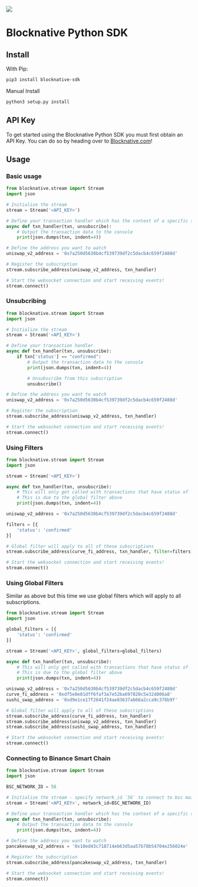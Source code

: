 <a href="https://pypi.org/project/blocknative-sdk/">
    <img src="https://img.shields.io/pypi/v/blocknative-sdk" />
</a>

# Blocknative Python SDK

## Install

With Pip:

```bash
pip3 install blocknative-sdk
```

Manual Install

```bash
python3 setup.py install
```

## API Key

To get started using the Blocknative Python SDK you must first obtain an API Key. You can do so by heading over to [Blocknative.com](https://explorer.blocknative.com/account)!

## Usage

### Basic usage

```python
from blocknative.stream import Stream
import json

# Initialize the stream
stream = Stream('<API_KEY>')

# Define your transaction handler which has the context of a specific subscription.
async def txn_handler(txn, unsubscribe):
    # Output the transaction data to the console
    print(json.dumps(txn, indent=4))

# Define the address you want to watch
uniswap_v2_address = '0x7a250d5630b4cf539739df2c5dacb4c659f2488d'

# Register the subscription
stream.subscribe_address(uniswap_v2_address, txn_handler)

# Start the websocket connection and start receiving events!
stream.connect()
```

### Unsubcribing

```python
from blocknative.stream import Stream
import json

# Initialize the stream
stream = Stream('<API_KEY>')

# Define your transaction handler
async def txn_handler(txn, unsubscribe):
    if txn['status'] == "confirmed":
        # Output the transaction data to the console
        print(json.dumps(txn, indent=4))

        # Unsubscribe from this subscription
        unsubscribe()

# Define the address you want to watch
uniswap_v2_address = '0x7a250d5630b4cf539739df2c5dacb4c659f2488d'

# Register the subscription
stream.subscribe_address(uniswap_v2_address, txn_handler)

# Start the websocket connection and start receiving events!
stream.connect()
```

### Using Filters

```python
from blocknative.stream import Stream
import json

stream = Stream('<API_KEY>')

async def txn_handler(txn, unsubscribe):
    # This will only get called with transactions that have status of 'confirmed'
    # This is due to the global filter above
    print(json.dumps(txn, indent=4))

uniswap_v2_address = '0x7a250d5630b4cf539739df2c5dacb4c659f2488d'

filters = [{
    'status': 'confirmed'
}]

# Global filter will apply to all of these subscriptions
stream.subscribe_address(curve_fi_address, txn_handler, filter=filters)

# Start the websocket connection and start receiving events!
stream.connect()
```

### Using Global Filters

Similar as above but this time we use global filters which will apply to all subscriptions.

```python
from blocknative.stream import Stream
import json

global_filters = [{
    'status': 'confirmed'
}]

stream = Stream('<API_KEY>', global_filters=global_filters)

async def txn_handler(txn, unsubscribe):
    # This will only get called with transactions that have status of 'confirmed'
    # This is due to the global filter above
    print(json.dumps(txn, indent=4))

uniswap_v2_address = '0x7a250d5630b4cf539739df2c5dacb4c659f2488d'
curve_fi_address = '0xdf5e0e81dff6faf3a7e52ba697820c5e32d806a8'
sushi_swap_address = '0xd9e1ce17f2641f24ae83637ab66a2cca9c378b9f'

# Global filter will apply to all of these subscriptions
stream.subscribe_address(curve_fi_address, txn_handler)
stream.subscribe_address(uniswap_v2_address, txn_handler)
stream.subscribe_address(sushi_swap_address, txn_handler)

# Start the websocket connection and start receiving events!
stream.connect()
```

### Connecting to Binance Smart Chain

```python
from blocknative.stream import Stream
import json

BSC_NETWORK_ID = 56

# Initialize the stream - specify network_id `56` to connect to bsc main
stream = Stream('<API_KEY>', network_id=BSC_NETWORK_ID)

# Define your transaction handler which has the context of a specific subscription.
async def txn_handler(txn, unsubscribe):
    # Output the transaction data to the console
    print(json.dumps(txn, indent=4))

# Define the address you want to watch
pancakeswap_v2_address = '0x10ed43c718714eb63d5aa57b78b54704e256024e'

# Register the subscription
stream.subscribe_address(pancakeswap_v2_address, txn_handler)

# Start the websocket connection and start receiving events!
stream.connect()
```